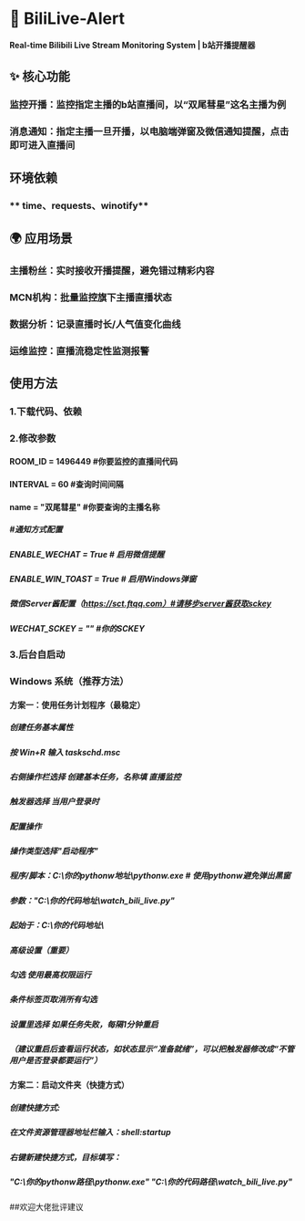 # 🚀 BiliLive-Alert 
 **Real-time Bilibili Live Stream Monitoring System | b站开播提醒器**
## ✨ 核心功能
### **监控开播**：监控指定主播的b站直播间，以“双尾彗星”这名主播为例
### **消息通知**：指定主播一旦开播，以电脑端弹窗及微信通知提醒，点击即可进入直播间
## 环境依赖
### ** time、requests、winotify**
## 🌍 应用场景
### 主播粉丝：实时接收开播提醒，避免错过精彩内容
### MCN机构：批量监控旗下主播直播状态
### 数据分析：记录直播时长/人气值变化曲线
### 运维监控：直播流稳定性监测报警
## 使用方法
### 1.下载代码、依赖
### 2.修改参数
#### ROOM_ID = 1496449 #你要监控的直播间代码
#### INTERVAL = 60 #查询时间间隔
#### name = "双尾彗星" #你要查询的主播名称
##### #通知方式配置
##### ENABLE_WECHAT = True # 启用微信提醒
##### ENABLE_WIN_TOAST = True  # 启用Windows弹窗
##### 微信Server酱配置（https://sct.ftqq.com）#请移步server酱获取sckey
##### WECHAT_SCKEY = "" #你的SCKEY
### 3.后台自启动
###  Windows 系统（推荐方法）
#### 方案一：使用任务计划程序（最稳定）
##### 创建任务基本属性
##### 按 Win+R 输入 taskschd.msc
##### 右侧操作栏选择 创建基本任务，名称填 直播监控
##### 触发器选择 当用户登录时
##### 配置操作
##### 操作类型选择"启动程序"
##### 程序/脚本：C:\你的pythonw地址\pythonw.exe  # 使用pythonw避免弹出黑窗
##### 参数："C:\你的代码地址\watch_bili_live.py"
##### 起始于：C:\你的代码地址\
##### 高级设置（重要）
##### 勾选 使用最高权限运行
##### 条件标签页取消所有勾选
##### 设置里选择 如果任务失败，每隔1分钟重启
##### （建议重启后查看运行状态，如状态显示“准备就绪”，可以把触发器修改成“不管用户是否登录都要运行”）
#### 方案二：启动文件夹（快捷方式）
##### 创建快捷方式:
##### 在文件资源管理器地址栏输入：shell:startup
##### 右键新建快捷方式，目标填写：
##### "C:\你的pythonw路径\pythonw.exe" "C:\你的代码路径\watch_bili_live.py"
##欢迎大佬批评建议
